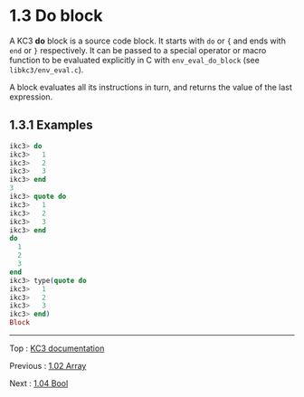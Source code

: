# 1.3 Do block

A KC3 **do** block is a source code block. It starts with `do` or `{` and
ends with `end` or `}` respectively.
It can be passed to a special operator or macro function to
be evaluated explicitly in C with `env_eval_do_block` (see
`libkc3/env_eval.c`).

A block evaluates all its instructions in turn, and returns the value
of the last expression.

## 1.3.1 Examples

```elixir
ikc3> do
ikc3>   1
ikc3>   2
ikc3>   3
ikc3> end
3
ikc3> quote do
ikc3>   1
ikc3>   2
ikc3>   3
ikc3> end
do
  1
  2
  3
end
ikc3> type(quote do
ikc3>   1
ikc3>   2
ikc3>   3
ikc3> end)
Block
```

---

Top : [KC3 documentation](/doc/)

Previous : [1.02 Array](1.02_Array)

Next : [1.04 Bool](1.04_Bool)
